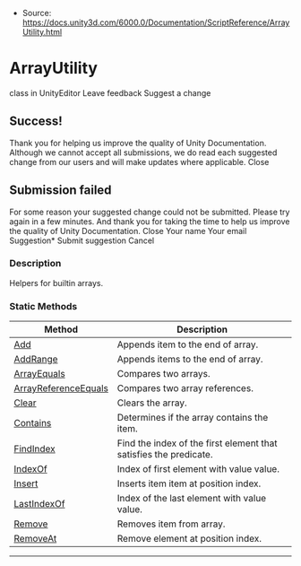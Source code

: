 * Source: https://docs.unity3d.com/6000.0/Documentation/ScriptReference/ArrayUtility.html

# ArrayUtility
class in UnityEditor
Leave feedback
Suggest a change
## Success!
Thank you for helping us improve the quality of Unity Documentation. Although we cannot accept all submissions, we do read each suggested change from our users and will make updates where applicable.
Close
## Submission failed
For some reason your suggested change could not be submitted. Please <a>try again</a> in a few minutes. And thank you for taking the time to help us improve the quality of Unity Documentation.
Close
Your name Your email Suggestion* Submit suggestion
Cancel
### Description
Helpers for builtin arrays.
### Static Methods
Method | Description  
---|---  
[Add](https://docs.unity3d.com/6000.0/Documentation/ScriptReference/ArrayUtility.Add.html) | Appends item to the end of array.  
[AddRange](https://docs.unity3d.com/6000.0/Documentation/ScriptReference/ArrayUtility.AddRange.html) | Appends items to the end of array.  
[ArrayEquals](https://docs.unity3d.com/6000.0/Documentation/ScriptReference/ArrayUtility.ArrayEquals.html) | Compares two arrays.  
[ArrayReferenceEquals](https://docs.unity3d.com/6000.0/Documentation/ScriptReference/ArrayUtility.ArrayReferenceEquals.html) | Compares two array references.  
[Clear](https://docs.unity3d.com/6000.0/Documentation/ScriptReference/ArrayUtility.Clear.html) | Clears the array.  
[Contains](https://docs.unity3d.com/6000.0/Documentation/ScriptReference/ArrayUtility.Contains.html) | Determines if the array contains the item.  
[FindIndex](https://docs.unity3d.com/6000.0/Documentation/ScriptReference/ArrayUtility.FindIndex.html) | Find the index of the first element that satisfies the predicate.  
[IndexOf](https://docs.unity3d.com/6000.0/Documentation/ScriptReference/ArrayUtility.IndexOf.html) | Index of first element with value value.  
[Insert](https://docs.unity3d.com/6000.0/Documentation/ScriptReference/ArrayUtility.Insert.html) | Inserts item item at position index.  
[LastIndexOf](https://docs.unity3d.com/6000.0/Documentation/ScriptReference/ArrayUtility.LastIndexOf.html) | Index of the last element with value value.  
[Remove](https://docs.unity3d.com/6000.0/Documentation/ScriptReference/ArrayUtility.Remove.html) | Removes item from array.  
[RemoveAt](https://docs.unity3d.com/6000.0/Documentation/ScriptReference/ArrayUtility.RemoveAt.html) | Remove element at position index.  
* * *

